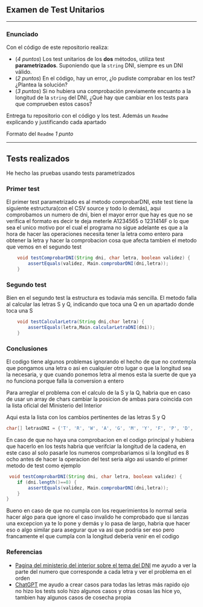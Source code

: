 ## Examen de Test Unitarios

---

### Enunciado

Con el código de este repositorio realiza:

- (*4 puntos*) Los test unitarios de los **dos** métodos, utiliza test **parametrizados**. Suponiendo que la `string` DNI, siempre es un DNI válido.
- (*2 puntos*) En el código, hay un error, ¿lo pudiste comprabar en los test? ¿Plantea la solución?
- (*3 puntos*) Si no hubiera una comprobación previamente encuanto a la longitud de la `string` del DNI, ¿Qué hay que cambiar en los tests para que comprueben estos casos?

Entrega tu repositorio con el código y los test. Además un `Readme` explicando y justificando cada apartado

Formato del `Readme` *1 punto*

---

## Tests realizados
He hecho las pruebas usando tests parametrizados

### Primer test
El primer test parametrizado es al metodo comprobarDNI, este test tiene la siguiente estructura(con el CSV source y todo lo demás), aqui comprobamos un numero de dni, bien el mayor error que hay es que no se verifica
el formato es decir te deja meterle A1234565 o 1231414F o lo que sea el unico motivo por el cual el programa no sigue adelante es que a la hora de hacer las operaciones necesita tener la letra como entero para obtener la letra y hacer la comprobacion
cosa que afecta tambien el metodo que vemos en el segundo test
```java
    void testComprobarDNI(String dni, char letra, boolean validez) {
        assertEquals(validez, Main.comprobarDNI(dni,letra));
    }
```

### Segundo test
Bien en el segundo test la estructura es todavia más sencilla. El metodo falla al calcular las letras S y Q, indicando que toca una Q en un apartado donde toca una S
```java
    void testCalcularLetra(String dni,char letra) {
        assertEquals(letra,Main.calcularLetraDNI(dni));
    }
```
### Conclusiones
El codigo tiene algunos problemas ignorando el hecho de que no contempla que pongamos una letra o asi en cualquier otro lugar o que la longitud sea la necesaria, y que cuando ponemos letra al menos esta la suerte de que ya no funciona porque falla la conversion a entero

Para arreglar el problema con el calculo de la S y la Q, habria que en caso de usar un array de chars cambiar la posicion de ambas para coincida con la lista oficial del Ministerio del Interior

Aqui esta la lista con los cambios pertinentes de las letras S y Q
```java
char[] letrasDNI = {'T', 'R', 'W', 'A', 'G', 'M', 'Y', 'F', 'P', 'D', 'X', 'B', 'N', 'J', 'Z', 'S', 'Q', 'V', 'H', 'L', 'C', 'K', 'E'};
```
En caso de que no haya una comprobacion en el codigo principal y hubiera que hacerlo en los tests habria que verifciar la longitud de la cadena, en este caso al solo pasarle los numeros comprobariamos si la longitud es 8 ocho antes de hacer la operacion del test seria algo asi usando el primer metodo de test como ejemplo

```java
 void testComprobarDNI(String dni, char letra, boolean validez) {
    if (dni.length()==8) {
        assertEquals(validez, Main.comprobarDNI(dni,letra));
    }
}
```
Bueno en caso de que no cumpla con los requerimientos lo normal seria hacer algo para que ignore el caso invalido he comprobado que si lanzas una excepcion ya te lo pone y demás y lo pasa de largo, habria que hacer eso o algo similar para asegurar que va
asi que podria ser eso pero francamente el que cumpla con la longitud deberia venir en el codigo

### Referencias
- [Pagina del ministerio del interior sobre el tema del DNI](https://www.interior.gob.es/opencms/es/servicios-al-ciudadano/tramites-y-gestiones/dni/calculo-del-digito-de-control-del-nif-nie/) me ayudo a ver la parte del numero que corresponde a cada letra y ver el problema en el orden
- [ChatGPT](chatgpt.com) me ayudo a crear casos para todas las letras más rapido ojo no hizo los tests solo hizo algunos casos y otras cosas las hice yo, tambien hay algunos casos de cosecha propia